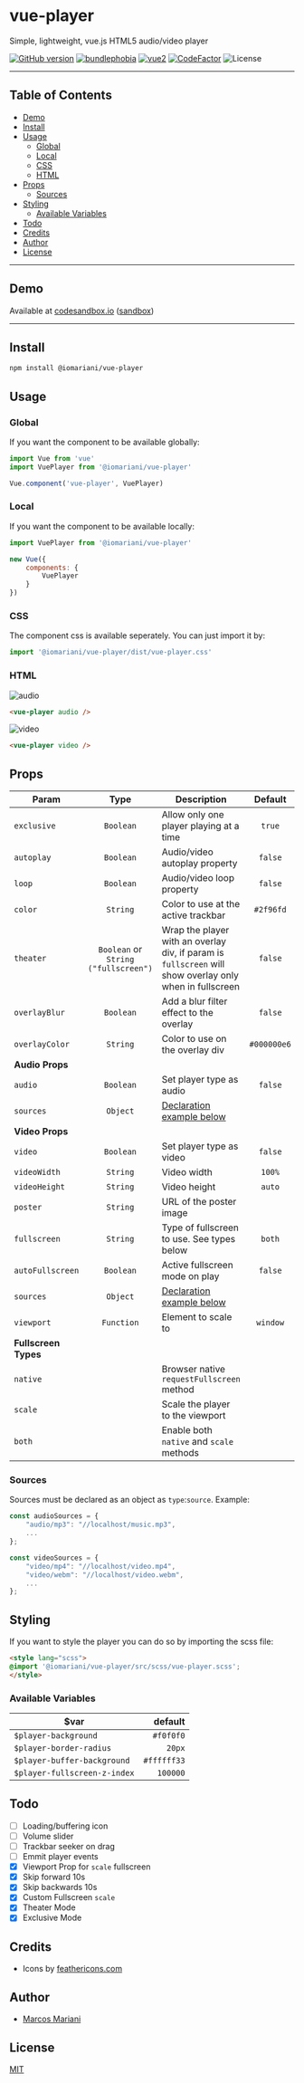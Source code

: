 # vue-player

Simple, lightweight, vue.js HTML5 audio/video player

[![GitHub version](https://badge.fury.io/gh/iomariani%2Fvue-player.svg)](https://badge.fury.io/gh/iomariani%2Fvue-player) [![bundlephobia](https://badgen.net/bundlephobia/minzip/@iomariani/vue-player)](https://bundlephobia.com/result?p=@iomariani/vue-player) [![vue2](https://img.shields.io/badge/vue-2.x-brightgreen.svg?style=flat)](https://vuejs.org/) [![CodeFactor](https://www.codefactor.io/repository/github/iomariani/vue-player/badge)](https://www.codefactor.io/repository/github/iomariani/vue-player) ![License](https://img.shields.io/github/license/iomariani/vue-player)

---

## Table of Contents

- [Demo](#demo)
- [Install](#install)
- [Usage](#usage)
	- [Global](#rglobal)
	- [Local](#local)
	- [CSS](#css)
	- [HTML](#html)
- [Props](#props)
	- [Sources](#sources)
- [Styling](#styling)
	- [Available Variables](#available-variables)
- [Todo](#todo)
- [Credits](#credits)
- [Author](#author)
- [License](#license)

---

## Demo

Available at [codesandbox.io](https://s5mvo.csb.app/) ([sandbox](https://codesandbox.io/s/vue-player-s5mvo))

---

## Install

```bash
npm install @iomariani/vue-player
```

## Usage

### Global

If you want the component to be available globally:

```js
import Vue from 'vue'
import VuePlayer from '@iomariani/vue-player'

Vue.component('vue-player', VuePlayer)
```

### Local

If you want the component to be available locally:

```js
import VuePlayer from '@iomariani/vue-player'

new Vue({
	components: {
		VuePlayer
	}
})
```

### CSS

The component css is available seperately. You can just import it by:

```js
import '@iomariani/vue-player/dist/vue-player.css'
```

### HTML

![audio](https://i.imgur.com/pZzdqKZ.png)

```html
<vue-player audio />
```

![video](https://i.imgur.com/cqOGc7U.png)

```html
<vue-player video />
```

## Props

Param | Type | Description | Default
--- |:---:| --- |:---:
`exclusive`|`Boolean`|Allow only one player playing at a time|`true`
`autoplay`|`Boolean`|Audio/video autoplay property|`false`
`loop`|`Boolean`|Audio/video loop property|`false`
`color`|`String`|Color to use at the active trackbar|`#2f96fd`
`theater`|`Boolean` or `String ("fullscreen")`|Wrap the player with an overlay div, if param is `fullscreen` will show overlay only when in fullscreen|`false`
`overlayBlur`|`Boolean`|Add a blur filter effect to the overlay|`false`
`overlayColor`|`String`|Color to use on the overlay div|`#000000e6`
**Audio Props**|
`audio`|`Boolean`|Set player type as audio|`false`
`sources`|`Object`|[Declaration example below](#sources)
**Video Props**|
`video`|`Boolean`|Set player type as video|`false`
`videoWidth`|`String`|Video width|`100%`
`videoHeight`|`String`|Video height|`auto`
`poster`|`String`|URL of the poster image
`fullscreen`|`String`|Type of fullscreen to use. See types below|`both`
`autoFullscreen`|`Boolean`|Active fullscreen mode on play|`false`
`sources`|`Object`|[Declaration example below](#sources)
`viewport`|`Function`|Element to scale to|`window`
**Fullscreen Types**|
`native`||Browser native `requestFullscreen` method
`scale`||Scale the player to the viewport
`both`||Enable both `native` and `scale` methods

### Sources

Sources must be declared as an object as `type`:`source`. Example:
```js
const audioSources = {
	"audio/mp3": "//localhost/music.mp3",
	...
};

const videoSources = {
	"video/mp4": "//localhost/video.mp4",
	"video/webm": "//localhost/video.webm",
	...
};
```

## Styling

If you want to style the player you can do so by importing the scss file:

```html
<style lang="scss">
@import '@iomariani/vue-player/src/scss/vue-player.scss';
</style>
```

### Available Variables

$var | default
---|---:|
`$player-background`|`#f0f0f0`
`$player-border-radius`|`20px`
`$player-buffer-background` | `#ffffff33`
`$player-fullscreen-z-index` | `100000`

## Todo

- [ ] Loading/buffering icon
- [ ] Volume slider
- [ ] Trackbar seeker on drag
- [ ] Emmit player events
- [x] Viewport Prop for `scale` fullscreen
- [x] Skip forward 10s
- [x] Skip backwards 10s
- [x] Custom Fullscreen `scale`
- [x] Theater Mode
- [x] Exclusive Mode

## Credits

- Icons by [feathericons.com](https://feathericons.com)

## Author

- [Marcos Mariani](https://github.com/iomariani)

## License

[MIT](https://github.com/iomariani/vue-player/blob/master/LICENSE.md)